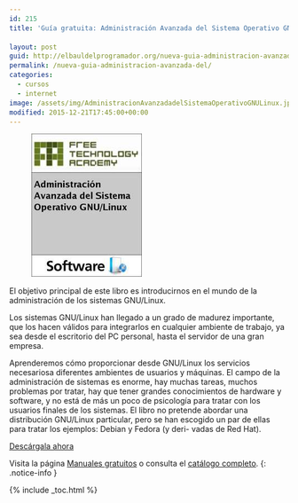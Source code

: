 ```yaml
---
id: 215
title: 'Guía gratuita: Administración Avanzada del Sistema Operativo GNU/Linux'

layout: post
guid: http://elbauldelprogramador.org/nueva-guia-administracion-avanzada-del-sistema-operativo-gnulinux-en-espanol/
permalink: /nueva-guia-administracion-avanzada-del/
categories:
  - cursos
  - internet
image: /assets/img/AdministracionAvanzadadelSistemaOperativoGNULinux.jpg
modified: 2015-12-21T17:45:00+00:00
---
```


<figure>
  <a href="/assets/img/AdministracionAvanzadadelSistemaOperativoGNULinux.jpg"><img src="/assets/img/AdministracionAvanzadadelSistemaOperativoGNULinux.jpg" title="{{ page.title }}" alt="{{ page.title }}" /></a>
</figure>

El objetivo principal de este libro es introducirnos en el mundo de la administración de los sistemas GNU/Linux.

Los sistemas GNU/Linux han llegado a un grado de madurez importante, que los hacen válidos para integrarlos en cualquier ambiente de trabajo, ya sea desde el escritorio del PC personal, hasta el servidor de una gran empresa.

<!--ad-->

Aprenderemos cómo proporcionar desde GNU/Linux los servicios necesariosa diferentes ambientes de usuarios y máquinas. El campo de la administración de sistemas es enorme, hay muchas tareas, muchos problemas por tratar, hay que tener grandes conocimientos de hardware y software, y no está de más un poco de psicología para tratar con los usuarios finales de los sistemas. El libro no pretende abordar una distribución GNU/Linux particular, pero se han escogido un par de ellas para tratar los ejemplos: Debian y Fedora (y deri- vadas de Red Hat).

<div class="btn-success">
  <a href="http://elbauldelprogramador.tradepub.com/c/pubRD.mpl?sr=oc&_t=oc:&pc=w_free07/prgm.cgi/" target="_blank">Descárgala ahora</a>
</div>

Visita la página [Manuales gratuitos][1] o consulta el [catálogo completo][2].
{: .notice-info }

[1]: /manuales-gratuitos/
[2]: http://elbauldelprogramador.tradepub.com/category/information-technology/1207/ "Catálogo completo de Guías gratuítas "

{% include _toc.html %}
